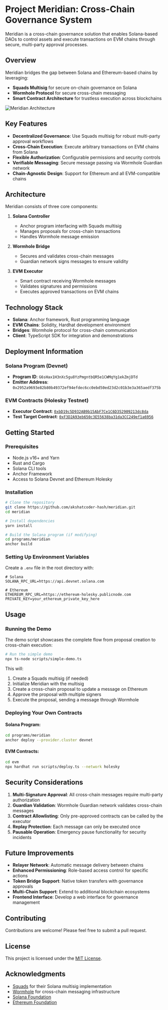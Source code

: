 # Project Meridian: Cross-Chain Governance System

Meridian is a cross-chain governance solution that enables Solana-based DAOs to control assets and execute transactions on EVM chains through secure, multi-party approval processes.

## Overview

Meridian bridges the gap between Solana and Ethereum-based chains by leveraging:
- **Squads Multisig** for secure on-chain governance on Solana
- **Wormhole Protocol** for secure cross-chain messaging
- **Smart Contract Architecture** for trustless execution across blockchains

![Meridian Architecture](assets/architecture.png)

## Key Features

- **Decentralized Governance**: Use Squads multisig for robust multi-party approval workflows
- **Cross-Chain Execution**: Execute arbitrary transactions on EVM chains from Solana
- **Flexible Authorization**: Configurable permissions and security controls
- **Verifiable Messaging**: Secure message passing via Wormhole Guardian network
- **Chain-Agnostic Design**: Support for Ethereum and all EVM-compatible chains

## Architecture

Meridian consists of three core components:

1. **Solana Controller**
   - Anchor program interfacing with Squads multisig
   - Manages proposals for cross-chain transactions
   - Handles Wormhole message emission

2. **Wormhole Bridge**
   - Secures and validates cross-chain messages
   - Guardian network signs messages to ensure validity

3. **EVM Executor**
   - Smart contract receiving Wormhole messages
   - Validates signatures and permissions
   - Executes approved transactions on EVM chains

## Technology Stack

- **Solana**: Anchor framework, Rust programming language
- **EVM Chains**: Solidity, Hardhat development environment
- **Bridges**: Wormhole protocol for cross-chain communication
- **Client**: TypeScript SDK for integration and demonstrations

## Deployment Information

### Solana Program (Devnet)
- **Program ID**: `G6sHax1H3nXc5gu8YzPmgntbQR5e1CWMqYg1ekZmjDTd`
- **Emitter Address**: `0x2952a9693e82b80b49372ef94efdec6cc0ebd50ed23d2c01b3e3a365aedf375b`

### EVM Contracts (Holesky Testnet)
- **Executor Contract**: [`0xbD19c5D932AB9b15AbF7Ce1C6D352909213dc8da`](https://holesky.etherscan.io/address/0xbD19c5D932AB9b15AbF7Ce1C6D352909213dc8da)
- **Test Target Contract**: [`0xF3D2A93eb650c3E55638ba31da3CC249ef1a6956`](https://holesky.etherscan.io/address/0xF3D2A93eb650c3E55638ba31da3CC249ef1a6956)

## Getting Started

### Prerequisites

- Node.js v16+ and Yarn
- Rust and Cargo
- Solana CLI tools
- Anchor Framework 
- Access to Solana Devnet and Ethereum Holesky

### Installation

```bash
# Clone the repository
git clone https://github.com/akshatcoder-hash/meridian.git
cd meridian

# Install dependencies
yarn install

# Build the Solana program (if modifying)
cd programs/meridian
anchor build
```

### Setting Up Environment Variables

Create a `.env` file in the root directory with:

```
# Solana
SOLANA_RPC_URL=https://api.devnet.solana.com

# Ethereum
ETHEREUM_RPC_URL=https://ethereum-holesky.publicnode.com
PRIVATE_KEY=your_ethereum_private_key_here
```

## Usage

### Running the Demo

The demo script showcases the complete flow from proposal creation to cross-chain execution:

```bash
# Run the simple demo
npx ts-node scripts/simple-demo.ts
```

This will:
1. Create a Squads multisig (if needed)
2. Initialize Meridian with the multisig
3. Create a cross-chain proposal to update a message on Ethereum
4. Approve the proposal with multiple signers
5. Execute the proposal, sending a message through Wormhole

### Deploying Your Own Contracts

#### Solana Program:
```bash
cd programs/meridian
anchor deploy --provider.cluster devnet
```

#### EVM Contracts:
```bash
cd evm
npx hardhat run scripts/deploy.ts --network holesky
```

## Security Considerations

1. **Multi-Signature Approval**: All cross-chain messages require multi-party authorization
2. **Guardian Validation**: Wormhole Guardian network validates cross-chain messages
3. **Contract Allowlisting**: Only pre-approved contracts can be called by the executor
4. **Replay Protection**: Each message can only be executed once
5. **Pausable Operation**: Emergency pause functionality for security incidents

## Future Improvements

- **Relayer Network**: Automatic message delivery between chains
- **Enhanced Permissioning**: Role-based access control for specific actions
- **Token Bridge Support**: Native token transfers with governance approvals
- **Multi-Chain Support**: Extend to additional blockchain ecosystems
- **Frontend Interface**: Develop a web interface for governance management

## Contributing

Contributions are welcome! Please feel free to submit a pull request.

## License

This project is licensed under the [MIT License](LICENSE).

## Acknowledgments

- [Squads](https://squads.so/) for their Solana multisig implementation
- [Wormhole](https://wormhole.com/) for cross-chain messaging infrastructure
- [Solana Foundation](https://solana.com/)
- [Ethereum Foundation](https://ethereum.org/)